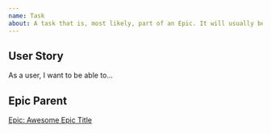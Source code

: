 ```yaml
---
name: Task
about: A task that is, most likely, part of an Epic. It will usually be labeled as `task`.
---
```


<!-- User story should be adequately explained -->

## User Story

As a user, I want to be able to...

## Epic Parent

<!-- The link below should link to its Epic Parent. -->

[Epic: Awesome Epic Title](https://github.com/username/repository-name/issues/1)
